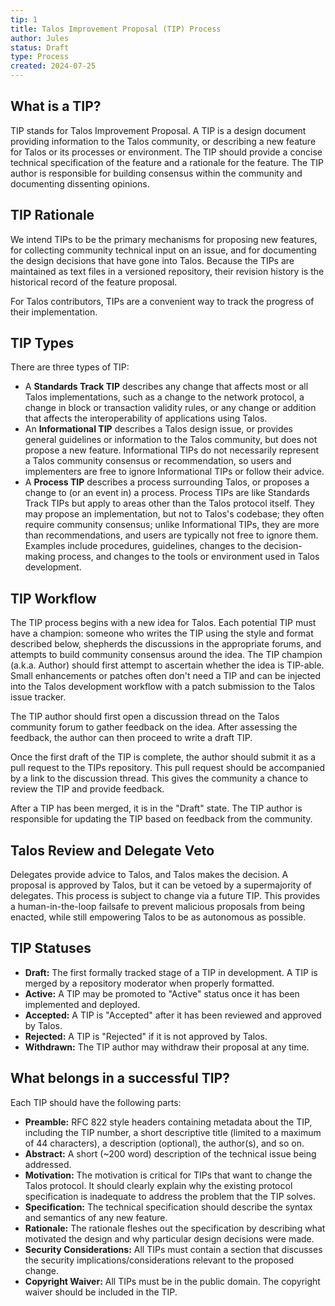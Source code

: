 ```yaml
---
tip: 1
title: Talos Improvement Proposal (TIP) Process
author: Jules
status: Draft
type: Process
created: 2024-07-25
---
```


## What is a TIP?

TIP stands for Talos Improvement Proposal. A TIP is a design document providing information to the Talos community, or describing a new feature for Talos or its processes or environment. The TIP should provide a concise technical specification of the feature and a rationale for the feature. The TIP author is responsible for building consensus within the community and documenting dissenting opinions.

## TIP Rationale

We intend TIPs to be the primary mechanisms for proposing new features, for collecting community technical input on an issue, and for documenting the design decisions that have gone into Talos. Because the TIPs are maintained as text files in a versioned repository, their revision history is the historical record of the feature proposal.

For Talos contributors, TIPs are a convenient way to track the progress of their implementation.

## TIP Types

There are three types of TIP:

- A **Standards Track TIP** describes any change that affects most or all Talos implementations, such as a change to the network protocol, a change in block or transaction validity rules, or any change or addition that affects the interoperability of applications using Talos.
- An **Informational TIP** describes a Talos design issue, or provides general guidelines or information to the Talos community, but does not propose a new feature. Informational TIPs do not necessarily represent a Talos community consensus or recommendation, so users and implementers are free to ignore Informational TIPs or follow their advice.
- A **Process TIP** describes a process surrounding Talos, or proposes a change to (or an event in) a process. Process TIPs are like Standards Track TIPs but apply to areas other than the Talos protocol itself. They may propose an implementation, but not to Talos's codebase; they often require community consensus; unlike Informational TIPs, they are more than recommendations, and users are typically not free to ignore them. Examples include procedures, guidelines, changes to the decision-making process, and changes to the tools or environment used in Talos development.

## TIP Workflow

The TIP process begins with a new idea for Talos. Each potential TIP must have a champion: someone who writes the TIP using the style and format described below, shepherds the discussions in the appropriate forums, and attempts to build community consensus around the idea. The TIP champion (a.k.a. Author) should first attempt to ascertain whether the idea is TIP-able. Small enhancements or patches often don't need a TIP and can be injected into the Talos development workflow with a patch submission to the Talos issue tracker.

The TIP author should first open a discussion thread on the Talos community forum to gather feedback on the idea. After assessing the feedback, the author can then proceed to write a draft TIP.

Once the first draft of the TIP is complete, the author should submit it as a pull request to the TIPs repository. This pull request should be accompanied by a link to the discussion thread. This gives the community a chance to review the TIP and provide feedback.

After a TIP has been merged, it is in the "Draft" state. The TIP author is responsible for updating the TIP based on feedback from the community.

## Talos Review and Delegate Veto

Delegates provide advice to Talos, and Talos makes the decision. A proposal is approved by Talos, but it can be vetoed by a supermajority of delegates. This process is subject to change via a future TIP. This provides a human-in-the-loop failsafe to prevent malicious proposals from being enacted, while still empowering Talos to be as autonomous as possible.

## TIP Statuses

- **Draft:** The first formally tracked stage of a TIP in development. A TIP is merged by a repository moderator when properly formatted.
- **Active:** A TIP may be promoted to "Active" status once it has been implemented and deployed.
- **Accepted:** A TIP is "Accepted" after it has been reviewed and approved by Talos.
- **Rejected:** A TIP is "Rejected" if it is not approved by Talos.
- **Withdrawn:** The TIP author may withdraw their proposal at any time.

## What belongs in a successful TIP?

Each TIP should have the following parts:

- **Preamble:** RFC 822 style headers containing metadata about the TIP, including the TIP number, a short descriptive title (limited to a maximum of 44 characters), a description (optional), the author(s), and so on.
- **Abstract:** A short (~200 word) description of the technical issue being addressed.
- **Motivation:** The motivation is critical for TIPs that want to change the Talos protocol. It should clearly explain why the existing protocol specification is inadequate to address the problem that the TIP solves.
- **Specification:** The technical specification should describe the syntax and semantics of any new feature.
- **Rationale:** The rationale fleshes out the specification by describing what motivated the design and why particular design decisions were made.
- **Security Considerations:** All TIPs must contain a section that discusses the security implications/considerations relevant to the proposed change.
- **Copyright Waiver:** All TIPs must be in the public domain. The copyright waiver should be included in the TIP.
